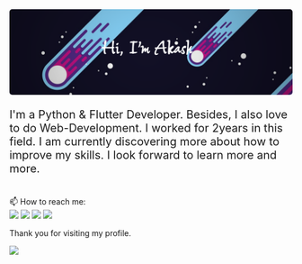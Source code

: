 <img src="assets/my_name.png" style="height: 50%; width: 200%; border-radius: 5px;">
<p style="font-size: 20px;">I'm a Python & Flutter Developer. Besides, I also love to do Web-Development. I worked for 2years in this field. I am currently discovering more about how to improve my skills. I look forward to learn more and more.<p>
<br>
📫 How to reach me: 
<br>
<span><a href="https://www.facebook.com/niazmahmud.akash.7/"><img src="https://img.icons8.com/bubbles/50/000000/facebook-new.png"/></a>
<a href="https://www.reddit.com/user/Viperz75"><img src="https://img.icons8.com/bubbles/50/000000/reddit.png"/></a>
<a href="https://twitter.com/Viperz75"><img src="https://img.icons8.com/bubbles/50/000000/twitter-circled.png"/></a>
<a href="https://akashmahmud.ml/"><img src="https://img.icons8.com/external-tulpahn-flat-tulpahn/50/000000/external-internet-work-from-home-tulpahn-flat-tulpahn.png"/></a></span>

<p>Thank you for visiting my profile.</p>

![](https://visitor-badge.glitch.me/badge?page_id=Viperz75.Viperz75.visitor-badge)


<!---
Viperz75/Viperz75 is a ✨ special ✨ repository because its `README.md` (this file) appears on your GitHub profile.
You can click the Preview link to take a look at your changes.
--->
